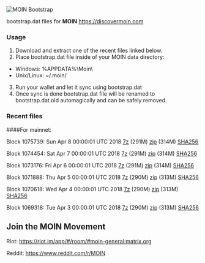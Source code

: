 ![MOIN Bootstrap](https://i.imgur.com/KjM1jMp.jpg)

bootstrap.dat files for **MOIN** https://discovermoin.com

### Usage

1. Download and extract one of the recent files linked below.
2. Place bootstrap.dat file inside of your MOIN data directory:
 - Windows: %APPDATA%\Moin\
 - Unix/Linux: ~/.moin/
3. Run your wallet and let it sync using bootstrap.dat
4. Once sync is done bootstrap.dat file will be renamed to bootstrap.dat.old automagically and can be safely removed.


### Recent files

####For mainnet:

Block 1075739: Sun Apr  8 00:00:01 UTC 2018 [7z](https://transfer.sh/cO48v/bootstrap.dat.20180408.7z) (291M) [zip](https://transfer.sh/490Aq/bootstrap.dat.20180408.zip) (314M) [SHA256](https://transfer.sh/JrHGt/sha256.txt)

Block 1074454: Sat Apr  7 00:00:01 UTC 2018 [7z](https://transfer.sh/tdItz/bootstrap.dat.20180407.7z) (291M) [zip](https://transfer.sh/qHJn9/bootstrap.dat.20180407.zip) (314M) [SHA256](https://transfer.sh/qVFRn/sha256.txt)

Block 1073176: Fri Apr  6 00:00:01 UTC 2018 [7z](https://transfer.sh/yMqyV/bootstrap.dat.20180406.7z) (291M) [zip](https://transfer.sh/COil9/bootstrap.dat.20180406.zip) (314M) [SHA256](https://transfer.sh/iF9NT/sha256.txt)

Block 1071888: Thu Apr  5 00:00:01 UTC 2018 [7z](https://transfer.sh/XeVNi/bootstrap.dat.20180405.7z) (290M) [zip](https://transfer.sh/B6VRG/bootstrap.dat.20180405.zip) (313M) [SHA256](https://transfer.sh/1O82m/sha256.txt)

Block 1070618: Wed Apr  4 00:00:01 UTC 2018 [7z](https://transfer.sh/gy2lA/bootstrap.dat.20180404.7z) (290M) [zip](https://transfer.sh/x23i0/bootstrap.dat.20180404.zip) (313M) [SHA256](https://transfer.sh/VgLxT/sha256.txt)

Block 1069318: Tue Apr  3 00:00:01 UTC 2018 [7z](https://transfer.sh/10L0hI/bootstrap.dat.20180403.7z) (290M) [zip](https://transfer.sh/ANkWm/bootstrap.dat.20180403.zip) (313M) [SHA256](https://transfer.sh/QX8Nn/sha256.txt)

## Join the MOIN Movement

Riot: https://riot.im/app/#/room/#moin-general:matrix.org

Reddit: https://www.reddit.com/r/MOIN
